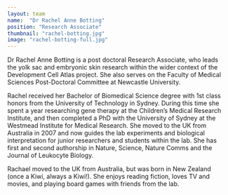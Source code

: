 ```yaml
---
layout: team
name:  "Dr Rachel Anne Botting"
position: "Research Associate"
thumbnail: "rachel-botting.jpg"
image: "rachel-botting-full.jpg"
---
```

Dr Rachel Anne Botting is a post doctoral Research Associate, who leads the yolk sac and embryonic skin research within the wider context of the Development Cell Atlas project. She also serves on the Faculty of Medical Sciences Post-Doctoral Committee at Newcastle University. 

Rachel received her Bachelor of Biomedical Science degree with 1st class honors from the University of Technology in Sydney. During this time she spent a year researching gene therapy at the Children’s Medical Research Institute, and then completed a PhD with the University of Sydney at the Westmead Institute for Medical Research. She moved to the UK from Australia in 2007 and now guides the lab experiments and biological interpretation for junior researchers and students within the lab. She has first and second authorship in Nature, Science, Nature Comms and the Journal of Leukocyte Biology.

Rachael moved to the UK from Australia, but was born in New Zealand (once a Kiwi, always a Kiwi!). She enjoys reading fiction, loves TV and movies, and playing board games with friends from the lab.
